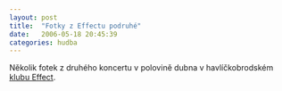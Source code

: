 ```yaml
---
layout: post
title:  "Fotky z Effectu podruhé"
date:   2006-05-18 20:45:39
categories: hudba
---
```


Několik fotek z druhého koncertu v polovině dubna v havlíčkobrodském [klubu Effect](http://www.effectmusic.cz).